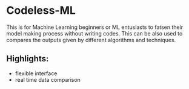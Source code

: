 # Codeless-ML
This is for Machine Learning beginners or ML entusiasts to fatsen their model making process without writing codes.
This can be also used to compares the outputs given by different algorithms and techniques.

## Highlights:
- flexible interface
- real time data comparison
